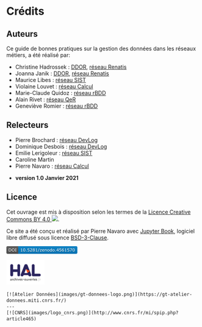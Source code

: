 # Crédits

## Auteurs

Ce guide de bonnes pratiques sur la gestion des données dans les réseaux métiers, a été réalisé par:

* Christine Hadrossek : [DDOR](https://www.science-ouverte.cnrs.fr/), [réseau Renatis](http://renatis.cnrs.fr/)
* Joanna Janik : [DDOR](https://www.science-ouverte.cnrs.fr/), [réseau Renatis](http://renatis.cnrs.fr/)
* Maurice Libes : [réseau SIST](https://sist.cnrs.fr)
* Violaine Louvet : [réseau Calcul](https://calcul.math.cnrs.fr/)
* Marie-Claude Quidoz : [réseau rBDD](http://rbdd.cnrs.fr/)
* Alain Rivet : [réseau QeR](http://qualite-en-recherche.cnrs.fr/)
* Geneviève Romier : [réseau rBDD](http://rbdd.cnrs.fr/)

## Relecteurs

* Pierre Brochard : [réseau DevLog](http://devlog.cnrs.fr/)
* Dominique Desbois : [réseau DevLog](http://devlog.cnrs.fr/)
* Emilie Lerigoleur : [réseau SIST](https://sist.cnrs.fr)
* Caroline Martin
* Pierre Navaro : [réseau Calcul](https://calcul.math.cnrs.fr/)

- **version 1.0 Janvier 2021**

## Licence 

Cet ouvrage est mis à disposition selon les termes de la [Licence Creative Commons BY 4.0 ![](https://licensebuttons.net/l/by/4.0/80x15.png)](https://creativecommons.org/licenses/by/4.0/deed.fr).

Ce site a été conçu et réalisé par Pierre Navaro avec [Jupyter Book](https://jupyterbook.org), logiciel libre diffusé sous licence [BSD-3-Clause](https://opensource.org/licenses/BSD-3-Clause).

 [![DOI](images/309799008.png)](https://zenodo.org/badge/latestdoi/309799008)
 
 [![HAL](images/HAL_Logo_RVB.png)](https://hal.archives-ouvertes.fr/hal-03152732)

````{panels}
[![Atelier Données](images/gt-donnees-logo.png)](https://gt-atelier-donnees.miti.cnrs.fr/)
---
[![CNRS](images/logo_cnrs.png)](http://www.cnrs.fr/mi/spip.php?article465)
````

